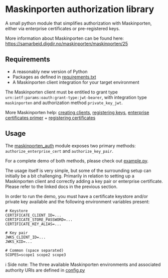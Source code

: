 # Maskinporten authorization library
A small python module that simplifies authorization with Maskinporten, either via enterprise certificates or pre-registered keys.

More information about Maskinporten can be found here: https://samarbeid.digdir.no/maskinporten/maskinporten/25

## Requirements
- A reasonably new version of Python
- Packages as defined in [requirements.txt](requirements.txt)
- A Maskinporten client integration for your target environment

The Maskinporten client must be entitled to grant type `urn:ietf:params:oauth:grant-type:jwt-bearer`, with integration type `maskinporten` and authorization method `private_key_jwt`.

More Maskinporten help: [creating clients](https://docs.digdir.no/docs/Maskinporten/maskinporten_sjolvbetjening_web#opprette-klient-for-%C3%A5-konsumere-api), [registering keys](https://docs.digdir.no/docs/Maskinporten/maskinporten_sjolvbetjening_web#registrere-n%C3%B8kkel-p%C3%A5-klient), [enterprise certificates primer](https://info.altinn.no/en/help/profile/enterprise-certificate/what-are-enterprise-ceritificates) + [registering certificates](https://docs.digdir.no/docs/Maskinporten/maskinporten_sjolvbetjening_web#registrere-sertifikat-p%C3%A5-klient)

## Usage
The [maskinporten_auth](maskinporten_auth) module exposes two primary methods: `authorize_enterprise_cert` and `authorize_key_pair`.

For a complete demo of both methods, please check out [example.py](example.py).

The usage itself is very simple, but some of the surrounding setup can initially be a bit challenging. Primarily in relation to setting up a Maskinporten client and correctly adding a key pair or enterprise certificate. Please refer to the linked docs in the previous section.

In order to run the demo, you must have a certificate keystore and/or private key available and the following environment variables present:
```
# Keystore
CERTIFICATE_CLIENT_ID=...
CERTIFICATE_STORE_PASSWORD=...
CERTIFICATE_KEY_ALIAS=...

# Key pair
JWKS_CLIENT_ID=...
JWKS_KID=...

# Common (space separated)
SCOPES=scope1 scope2 scope3
```
:information_source: Side note: The three available Maskinporten environments and associated authority URIs are defined in [config.py](maskinporten_auth/config.py)
